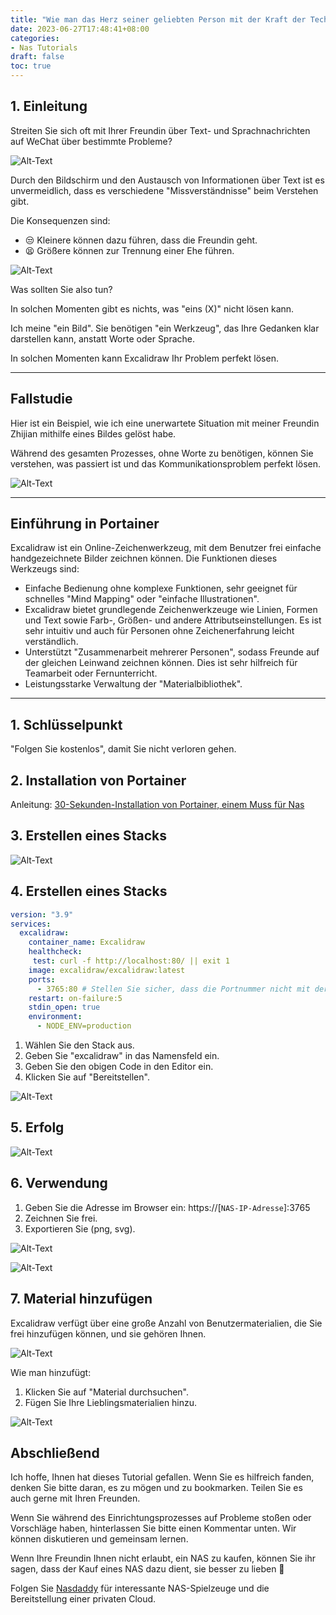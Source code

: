 ```yaml
---
title: "Wie man das Herz seiner geliebten Person mit der Kraft der Technologie zurückgewinnt: Ich habe Excalidraw verwendet, um ihr mein Herz zu erklären"
date: 2023-06-27T17:48:41+08:00
categories:
- Nas Tutorials
draft: false
toc: true
---
```


## 1. Einleitung

Streiten Sie sich oft mit Ihrer Freundin über Text- und Sprachnachrichten auf WeChat über bestimmte Probleme?

![Alt-Text](https://img-nasdaddy.liuxingoo.cn/img/202305291425520.gif "Bild")

Durch den Bildschirm und den Austausch von Informationen über Text ist es unvermeidlich, dass es verschiedene "Missverständnisse" beim Verstehen gibt.

Die Konsequenzen sind:

- 😒 Kleinere können dazu führen, dass die Freundin geht.
- 😫 Größere können zur Trennung einer Ehe führen.

![Alt-Text](https://img-nasdaddy.liuxingoo.cn/img/202305291422135.png "Bild")

Was sollten Sie also tun?

In solchen Momenten gibt es nichts, was "eins (X)" nicht lösen kann.

Ich meine "ein Bild". Sie benötigen "ein Werkzeug", das Ihre Gedanken klar darstellen kann, anstatt Worte oder Sprache.

In solchen Momenten kann Excalidraw Ihr Problem perfekt lösen.

---

## Fallstudie

Hier ist ein Beispiel, wie ich eine unerwartete Situation mit meiner Freundin Zhijian mithilfe eines Bildes gelöst habe.

Während des gesamten Prozesses, ohne Worte zu benötigen, können Sie verstehen, was passiert ist und das Kommunikationsproblem perfekt lösen.

![Alt-Text](https://img-nasdaddy.liuxingoo.cn/img/202305291435555.png "Bild")

---

## Einführung in Portainer

Excalidraw ist ein Online-Zeichenwerkzeug, mit dem Benutzer frei einfache handgezeichnete Bilder zeichnen können. Die Funktionen dieses Werkzeugs sind:

- Einfache Bedienung ohne komplexe Funktionen, sehr geeignet für schnelles "Mind Mapping" oder "einfache Illustrationen".
- Excalidraw bietet grundlegende Zeichenwerkzeuge wie Linien, Formen und Text sowie Farb-, Größen- und andere Attributseinstellungen. Es ist sehr intuitiv und auch für Personen ohne Zeichenerfahrung leicht verständlich.
- Unterstützt "Zusammenarbeit mehrerer Personen", sodass Freunde auf der gleichen Leinwand zeichnen können. Dies ist sehr hilfreich für Teamarbeit oder Fernunterricht.
- Leistungsstarke Verwaltung der "Materialbibliothek".

---

## 1. Schlüsselpunkt

"Folgen Sie kostenlos", damit Sie nicht verloren gehen.

## 2. Installation von Portainer

Anleitung:
[30-Sekunden-Installation von Portainer, einem Muss für Nas](/how-to-install-portainer-in-nas/)

## 3. Erstellen eines Stacks

![Alt-Text](https://mariushosting.com/wp-content/uploads/2022/08/1-Synology-Portainer-Add-Stack.png "Bild")

## 4. Erstellen eines Stacks

```yaml
version: "3.9"
services:
  excalidraw:
    container_name: Excalidraw
    healthcheck:
     test: curl -f http://localhost:80/ || exit 1
    image: excalidraw/excalidraw:latest
    ports:
      - 3765:80 # Stellen Sie sicher, dass die Portnummer nicht mit der Originalen in Konflikt gerät
    restart: on-failure:5
    stdin_open: true
    environment:
      - NODE_ENV=production
```

1. Wählen Sie den Stack aus.
2. Geben Sie "excalidraw" in das Namensfeld ein.
3. Geben Sie den obigen Code in den Editor ein.
4. Klicken Sie auf "Bereitstellen".

![Alt-Text](https://img-nasdaddy.liuxingoo.cn/img/202305291442842.png "Bild")

## 5. Erfolg

![Alt-Text](https://mariushosting.com/wp-content/uploads/2023/02/Excalidraw-Synology-NAS-Set-up-3.png "Bild")

## 6. Verwendung

1. Geben Sie die Adresse im Browser ein: https://[`NAS-IP-Adresse`]:3765
2. Zeichnen Sie frei.
3. Exportieren Sie (png, svg).

![Alt-Text](https://img-nasdaddy.liuxingoo.cn/img/202305291454803.png "Bild")

![Alt-Text](https://img-nasdaddy.liuxingoo.cn/img/202305291454150.png "Bild")

## 7. Material hinzufügen

Excalidraw verfügt über eine große Anzahl von Benutzermaterialien, die Sie frei hinzufügen können, und sie gehören Ihnen.

![Alt-Text](https://img-nasdaddy.liuxingoo.cn/img/202305291455876.png "Bild")

Wie man hinzufügt:

1. Klicken Sie auf "Material durchsuchen".
2. Fügen Sie Ihre Lieblingsmaterialien hinzu.

![Alt-Text](https://img-nasdaddy.liuxingoo.cn/img/202305291455833.png "Bild")

## Abschließend

Ich hoffe, Ihnen hat dieses Tutorial gefallen. Wenn Sie es hilfreich fanden, denken Sie bitte daran, es zu mögen und zu bookmarken. Teilen Sie es auch gerne mit Ihren Freunden.

Wenn Sie während des Einrichtungsprozesses auf Probleme stoßen oder Vorschläge haben, hinterlassen Sie bitte einen Kommentar unten. Wir können diskutieren und gemeinsam lernen.

Wenn Ihre Freundin Ihnen nicht erlaubt, ein NAS zu kaufen, können Sie ihr sagen, dass der Kauf eines NAS dazu dient, sie besser zu lieben 🤣

Folgen Sie [Nasdaddy](https://nasdaddy.com) für interessante NAS-Spielzeuge und die Bereitstellung einer privaten Cloud.